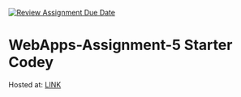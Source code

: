 [![Review Assignment Due Date](https://classroom.github.com/assets/deadline-readme-button-24ddc0f5d75046c5622901739e7c5dd533143b0c8e959d652212380cedb1ea36.svg)](https://classroom.github.com/a/7kKA03Up)
# WebApps-Assignment-5 Starter Codey

Hosted at: [LINK](https://44-563-webapps-f23.github.io/44563-webapps-f23-assignment5-Rikriti/cities.html)
